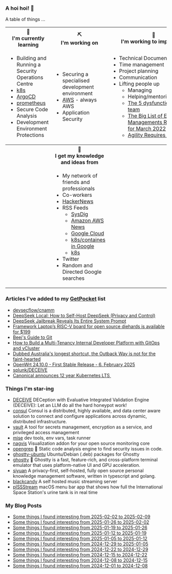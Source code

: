 ### A hoi hoi! 👋

A table of things ...

<table>
    <tr>
        <th>🌱<br/>I'm currently learning</th>
        <th>⛏<br/> I'm working on</th>
        <th>🚧<br/>I'm working to improve on</th>
    </tr>
    <tr>
        <td>
            <ul>
                <li>Building and Running a Security Operations Centre</li>
                <li><a href="https://kubernetes.io/">k8s</a></li>
                <li><a href="https://argoproj.github.io/">ArgoCD</a></li>
                <li><a href="https://prometheus.io/">prometheus</a></li>
                <li>Secure Code Analysis</li>
                <li>Development Environment Protections</li>
            </ul>
        </td>
        <td>
            <ul>
                <li>Securing a specialised development environment</li>
                <li><a href="https://aws.amazon.com/">AWS</a> - always AWS</li>
                <li>Application Security</li>
            </ul>
        </td>
        <td>
            <ul>
                <li>Technical Documentation</li>
                <li>Time management</li>
                <li>Project planning</li>
                <li>Communication</li>
                <li>Lifting people up
                    <ul>
                      <li>Managing</li>
                      <li>Helping/mentoring/coaching</li>
                      <li><a href="https://valid.com/5-dysfunctions-of-a-team/">The 5 dysfunctions of a team</a></li>
                      <li><a href="https://practicallyleading.dev/the-big-list-of-engineering-management-resources-march-2022">The Big List of Engineering Managements Resources - for March 2022</a></li>
                      <li><a href="https://www.industriallogic.com/blog/agility-requires-balance/">Agility Requires Balance</a></li>
                    </ul>
                </li>
            </ul>
        </td>
    </tr>
    <tr>
        <th>&nbsp;</th>
        <th>🏫<br/>I get my knowledge and ideas from</th>
        <th>&nbsp;</th>
    </tr>
    <tr>
        <td>&nbsp;</td>
        <td>
            <ul>
                <li>My network of friends and professionals</li>
                <li>Co-workers</li>
                <li><a href="https://news.ycombinator.com/">HackerNews</a></li>
                <li>RSS Feeds
                    <ul>
                        <li><a href="http://fetchrss.com/rss/5b4e9e358a93f8cc058b4567960404014.xml">SysDig</a></li>
                        <li><a href="https://aws.amazon.com/new/feed/">Amazon AWS News</a></li>
                        <li><a href="https://cloudblog.withgoogle.com/rss/">Google Cloud</a></li>
                        <li><a href="https://cloudblog.withgoogle.com/products/containers-kubernetes/rss/">k8s/containes in Google</a></li>
                        <li><a href="https://kubernetes.io/feed.xml">k8s</a></li>
                    </ul>
                </li>
                <li>Twitter</li>
                <li>Random and Directed Google searches</li>
            </ul>
        </td>
        <td>&nbsp;</td>
    </tr>
</table>

### Articles I've added to my [GetPocket](https://getpocket.com/) list

* [devsecflow/cnamm](https://github.com/devsecflow/cnamm)
* [DeepSeek Local: How to Self-Host DeepSeek (Privacy and Control)](https://linuxblog.io/deepseek-local-self-host/)
* [DeepSeek Jailbreak Reveals Its Entire System Prompt](https://www.darkreading.com/application-security/deepseek-jailbreak-system-prompt)
* [Framework Laptop’s RISC-V board for open source diehards is available for $199](https://arstechnica.com/gadgets/2025/02/framework-laptop-expands-beyond-x86-with-its-first-ever-risc-v-based-motherboard/)
* [Beej's Guide to Git](https://beej.us/guide/bggit/)
* [How to Build a Multi-Tenancy Internal Developer Platform with GitOps and vCluster](https://itnext.io/how-to-build-a-multi-tenancy-internal-developer-platform-with-gitops-and-vcluster-d8f43bfb9c3d)
* [Dubbed Australia's longest shortcut, the Outback Way is not for the faint-hearted](https://www.abc.net.au/news/2025-02-06/outback-way-journey-remote-australia-back-roads-lisa-millar/104842474)
* [OpenWrt 24.10.0 - First Stable Release - 6. February 2025](https://openwrt.org/releases/24.10/notes-24.10.0)
* [splunk/DECEIVE](https://github.com/splunk/DECEIVE)
* [Canonical announces 12 year Kubernetes LTS ](https://canonical.com/blog/12-year-lts-for-kubernetes)

### Things I'm star-ing

* [DECEIVE](https://github.com/splunk/DECEIVE)
  DECeption with Evaluative Integrated Validation Engine (DECEIVE): Let an LLM do all the hard honeypot work!
* [consul](https://github.com/hashicorp/consul)
  Consul is a distributed, highly available, and data center aware solution to connect and configure applications across dynamic, distributed infrastructure.
* [vault](https://github.com/hashicorp/vault)
  A tool for secrets management, encryption as a service, and privileged access management
* [mise](https://github.com/jdx/mise)
  dev tools, env vars, task runner
* [nagvis](https://github.com/NagVis/nagvis)
  Visualization addon for your open source monitoring core
* [opengrep](https://github.com/opengrep/opengrep)
  🔎 Static code analysis engine to find security issues in code.
* [ghostty-ubuntu](https://github.com/mkasberg/ghostty-ubuntu)
  Ubuntu/Debian (.deb) packages for Ghostty
* [ghostty](https://github.com/ghostty-org/ghostty)
  👻 Ghostty is a fast, feature-rich, and cross-platform terminal emulator that uses platform-native UI and GPU acceleration.
* [siyuan](https://github.com/siyuan-note/siyuan)
  A privacy-first, self-hosted, fully open source personal knowledge management software, written in typescript and golang.
* [blackcandy](https://github.com/blackcandy-org/blackcandy)
  A self hosted music streaming server
* [pISSStream](https://github.com/Jaennaet/pISSStream)
  macOS menu bar app that shows how full the International Space Station's urine tank is in real time

### My Blog Posts

* [Some things I found interesting from 2025-02-02 to 2025-02-09](https://pgmac.net.au/last-week/2025/02/09/interesting-last-week.html)
* [Some things I found interesting from 2025-01-26 to 2025-02-02](https://pgmac.net.au/last-week/2025/02/02/interesting-last-week.html)
* [Some things I found interesting from 2025-01-19 to 2025-01-26](https://pgmac.net.au/last-week/2025/01/26/interesting-last-week.html)
* [Some things I found interesting from 2025-01-12 to 2025-01-19](https://pgmac.net.au/last-week/2025/01/19/interesting-last-week.html)
* [Some things I found interesting from 2025-01-05 to 2025-01-12](https://pgmac.net.au/last-week/2025/01/12/interesting-last-week.html)
* [Some things I found interesting from 2024-12-29 to 2025-01-05](https://pgmac.net.au/last-week/2025/01/05/interesting-last-week.html)
* [Some things I found interesting from 2024-12-22 to 2024-12-29](https://pgmac.net.au/last-week/2024/12/29/interesting-last-week.html)
* [Some things I found interesting from 2024-12-15 to 2024-12-22](https://pgmac.net.au/last-week/2024/12/22/interesting-last-week.html)
* [Some things I found interesting from 2024-12-08 to 2024-12-15](https://pgmac.net.au/last-week/2024/12/15/interesting-last-week.html)
* [Some things I found interesting from 2024-12-01 to 2024-12-08](https://pgmac.net.au/last-week/2024/12/08/interesting-last-week.html)
